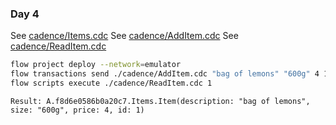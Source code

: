 ### Day 4

See [cadence/Items.cdc](cadence/Items.cdc)
See [cadence/AddItem.cdc](cadence/AddItem.cdc)
See [cadence/ReadItem.cdc](cadence/ReadItem.cdc)

```sh
flow project deploy --network=emulator
flow transactions send ./cadence/AddItem.cdc "bag of lemons" "600g" 4 1 --network=emulator --signer=emulator-account
flow scripts execute ./cadence/ReadItem.cdc 1
```

```
Result: A.f8d6e0586b0a20c7.Items.Item(description: "bag of lemons", size: "600g", price: 4, id: 1)
```
